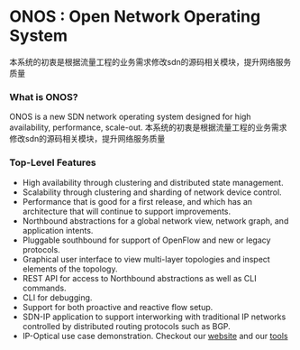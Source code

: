ONOS : Open Network Operating System
====================================

本系统的初衷是根据流量工程的业务需求修改sdn的源码相关模块，提升网络服务质量
### What is ONOS?
ONOS is a new SDN network operating system designed for high availability,
performance, scale-out.
本系统的初衷是根据流量工程的业务需求修改sdn的源码相关模块，提升网络服务质量
### Top-Level Features

* High availability through clustering and distributed state management.
* Scalability through clustering and sharding of network device control.
* Performance that is good for a first release, and which has an architecture
  that will continue to support improvements.
* Northbound abstractions for a global network view, network graph, and
  application intents.
* Pluggable southbound for support of OpenFlow and new or legacy protocols.
* Graphical user interface to view multi-layer topologies and inspect elements
  of the topology.
* REST API for access to Northbound abstractions as well as CLI commands.
* CLI for debugging.
* Support for both proactive and reactive flow setup.
* SDN-IP application to support interworking with traditional IP networks
  controlled by distributed routing protocols such as BGP.
* IP-Optical use case demonstration.
Checkout our [website](http://www.onosproject.org) and our
[tools](http://www.onosproject.org/software/#tools)
